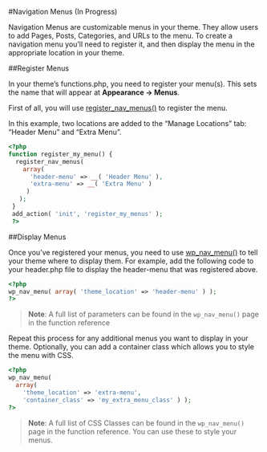 #Navigation Menus (In Progress)

Navigation Menus are customizable menus in your theme. They allow users to add Pages, Posts, Categories, and URLs to the menu. To create a navigation menu you’ll need to register it, and then display the menu in the appropriate location in your theme.

##Register Menus

In your theme’s functions.php, you need to register your menu(s). This sets the name that will appear at **Appearance -> Menus**.

First of all, you will use [register_nav_menus()](https://developer.wordpress.org/reference/functions/register_nav_menus/) to register the menu.

In this example, two locations are added to the “Manage Locations” tab: “Header Menu” and “Extra Menu”.

```php
<?php
function register_my_menu() {
  register_nav_menus(
    array(
      'header-menu' => __( 'Header Menu' ),
      'extra-menu' => __( 'Extra Menu' )
     )
   );
 }
 add_action( 'init', 'register_my_menus' );
 ?>
 ```

##Display Menus

Once you’ve registered your menus, you need to use [wp_nav_menu()](https://developer.wordpress.org/reference/functions/wp_nav_menu/) to tell your theme where to display them. For example, add the following code to your header.php file to display the header-menu that was registered above.

```php
<?php
wp_nav_menu( array( 'theme_location' => 'header-menu' ) );
?>
```

>**Note**: A full list of parameters can be found in the `wp_nav_menu()` page in the function reference

Repeat this process for any additional menus you want to display in your theme. Optionally, you can add a container class which allows you to style the menu with CSS.

```php
<?php
wp_nav_menu(
  array(
    'theme_location' => 'extra-menu',
    'container_class' => 'my_extra_menu_class' ) );
?>
```

>**Note**: A full list of CSS Classes can be found in the `wp_nav_menu()` page in the function reference. You can use these to style your menus.